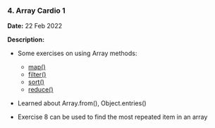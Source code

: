 ### 4. Array Cardio 1

**Date:** 22 Feb 2022

**Description:**

- Some exercises on using Array methods:

  - [map()](https://developer.mozilla.org/en-US/docs/Web/JavaScript/Reference/Global_Objects/Array/map)
  - [filter()](https://developer.mozilla.org/en-US/docs/Web/JavaScript/Reference/Global_Objects/Array/Filter)
  - [sort()](https://developer.mozilla.org/en-US/docs/Web/JavaScript/Reference/Global_Objects/Array/Reduce)
  - [reduce()](https://developer.mozilla.org/en-US/docs/Web/JavaScript/Reference/Global_Objects/Array/Reduce)

- Learned about Array.from(), Object.entries()

- Exercise 8 can be used to find the most repeated item in an array
